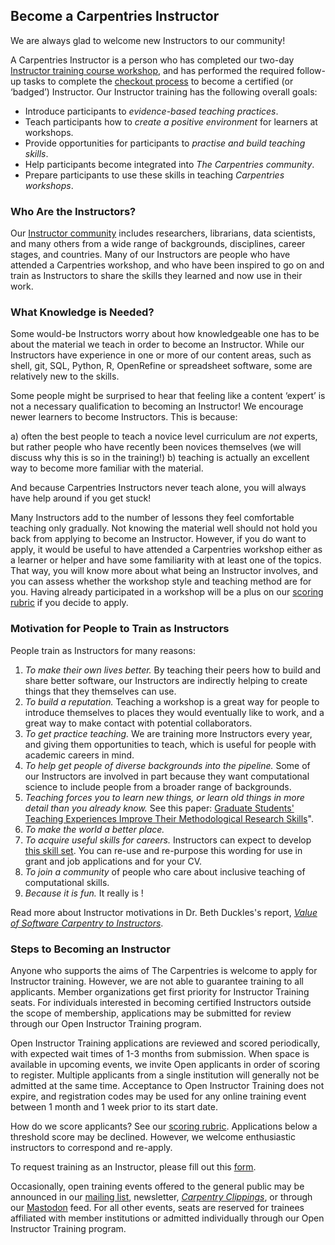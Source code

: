 ## Become a Carpentries Instructor

We are always glad to welcome new Instructors to our community!

A Carpentries Instructor is a person who has completed our two-day
[Instructor training course workshop](https://carpentries.github.io/instructor-training/), and
has performed the required follow-up tasks to complete
the [checkout process](https://carpentries.github.io/instructor-training/checkout) to become a certified (or ‘badged’)
Instructor. Our Instructor training has the following overall goals:

- Introduce participants to *evidence-based teaching practices*.
- Teach participants how to *create a positive environment* for learners at workshops.
- Provide opportunities for participants to *practise and build teaching skills*.
- Help participants become integrated into *The Carpentries community*.
- Prepare participants to use these skills in teaching *Carpentries workshops*.

### Who Are the Instructors?

Our [Instructor community](https://carpentries.org/instructors/) includes researchers, librarians, data scientists, and many others
from a wide range of backgrounds, disciplines, career stages, and countries. Many of our Instructors are
people who have attended a Carpentries workshop, and who have been inspired to go on and train as Instructors to
share the skills they learned and now use in their work.

### What Knowledge is Needed?

Some would-be Instructors worry about how knowledgeable one has to be about the material we teach in order to become an Instructor.
While our Instructors have experience in one or more of our content areas, such as shell, git, SQL, Python, R, OpenRefine or
spreadsheet software, some are relatively new to the skills.

Some people might be surprised to hear that feeling like a content ‘expert’ is not a necessary qualification to becoming an
Instructor! We encourage newer learners to become Instructors. This is because:

a) often the best people to teach a novice level curriculum are *not* experts, but rather
people who have recently been novices themselves (we will discuss why this is so in the training!)
b) teaching is actually an excellent way to become more familiar with the material.

And because Carpentries Instructors never teach alone, you will always have help around if you get stuck!

Many Instructors add to the number of lessons they feel comfortable teaching only gradually. Not knowing the material well should not hold you back from applying to become an Instructor. However, if you do want to apply, it would be useful to have attended a Carpentries workshop either as a learner or helper and have some familiarity with at least one of the topics. That way, you will know more about what being an Instructor involves, and you can assess whether the workshop style and teaching method are for you.
Having already participated in a workshop will be a plus on our [scoring rubric](https://github.com/carpentries/Instructor-training/blob/gh-pages/files/rubric.md#) if you decide to apply.

### Motivation for People to Train as Instructors

People train as Instructors for many reasons:

1. *To make their own lives better.* By teaching their peers how to build and share better software, our Instructors are indirectly helping to create things that they themselves can use.
2. *To build a reputation.* Teaching a workshop is a great way for people to introduce themselves to places they would eventually like to work, and a great way to make contact with potential collaborators.
3. *To get practice teaching.* We are training more Instructors every year, and giving them opportunities to teach, which is useful for people with academic careers in mind.
4. *To help get people of diverse backgrounds into the pipeline.* Some of our Instructors are involved in part because they want computational science to include people from a broader range of backgrounds.
5. *Teaching forces you to learn new things, or learn old things in more detail than you already know.* See this paper: [Graduate Students' Teaching Experiences Improve Their Methodological Research Skills](http://science.sciencemag.org/content/333/6045/1037)".
6. *To make the world a better place.*
7. *To acquire useful skills for careers.* Instructors can expect to develop [this skill set](https://github.com/carpentries/commons/blob/main/text-for-instructors.md#). You can re-use and re-purpose this wording for use in grant and job applications and for your CV.
8. *To join a community* of people who care about inclusive teaching of computational skills.
9. *Because it is fun.* It really is !

Read more about Instructor motivations in Dr. Beth Duckles's report, [*Value of Software Carpentry to Instructors*](https://software-carpentry.org/files/bib/duckles-instructor-engagement-2016.pdf).

### Steps to Becoming an Instructor

Anyone who supports the aims of The Carpentries is welcome to apply for Instructor training. However, we are not able to
guarantee training to all applicants. Member organizations get first priority for Instructor Training seats. For individuals
interested in becoming certified Instructors outside the scope of membership, applications may be submitted for review
through our Open Instructor Training program.

Open Instructor Training applications are reviewed and scored periodically, with expected wait times of 1-3 months from
submission. When space is available in upcoming events, we invite Open applicants in order of scoring to register. Multiple
applicants from a single institution will generally not be admitted at the same time. Acceptance to Open Instructor Training
does not expire, and registration codes may be used for any online training event between 1 month and 1 week prior to its start date.

How do we score applicants? See our [scoring rubric](https://github.com/carpentries/Instructor-training/blob/gh-pages/files/rubric.md#).
Applications below a threshold score may be declined. However, we welcome enthusiastic instructors to correspond and re-apply.

To request training as an Instructor, please fill out this [form](https://amy.carpentries.org/forms/request_training/).

Occasionally, open training events offered to the general public may be announced
in our [mailing list](https://carpentries.topicbox.com/groups/discuss),
newsletter, [*Carpentry Clippings*](http://eepurl.com/cfODMH), or through
our [Mastodon](hachyderm.io/@thecarpentries) feed.
For all other events, seats are reserved for trainees affiliated with member institutions or admitted individually through our Open Instructor Training program.
